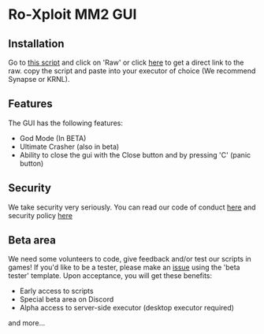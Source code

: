 # Ro-Xploit MM2 GUI

## Installation

Go to [this script](.//RoXploitMM2.lua) and click on 'Raw' or click [here](https://raw.githubusercontent.com/RoXploit/Ro-XploitMM2GUI/main/RoXploitMM2.lua) to get a direct link to the raw. copy the script and paste into your executor of choice (We recommend Synapse or KRNL).

## Features

The GUI has the following features:
* God Mode (In BETA)
* Ultimate Crasher (also in beta)
* Ability to close the gui with the Close button and by pressing 'C' (panic button)


## Security

We take security very seriously. You can read our code of conduct [here](.//CODE-OF-CONDUCT.txt) and security policy [here](.//SECURITY.md)

## Beta area

We need some volunteers to code, give feedback and/or test our scripts in games!
If you'd like to be a tester, please make an [issue](https://github.com/RoXploit/Ro-XploitMM2GUI/issues) using the 'beta tester' template. Upon acceptance, you will get these benefits:

* Early access to scripts
* Special beta area on Discord
* Alpha access to server-side executor (desktop executor required)

and more...


